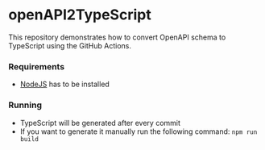 # openAPI2TypeScript

This repository demonstrates how to convert OpenAPI schema to TypeScript using the GitHub Actions.

### Requirements
- [NodeJS](https://nodejs.org/en/) has to be installed

### Running
- TypeScript will be generated after every commit
- If you want to generate it manually run the following command: `npm run build`
